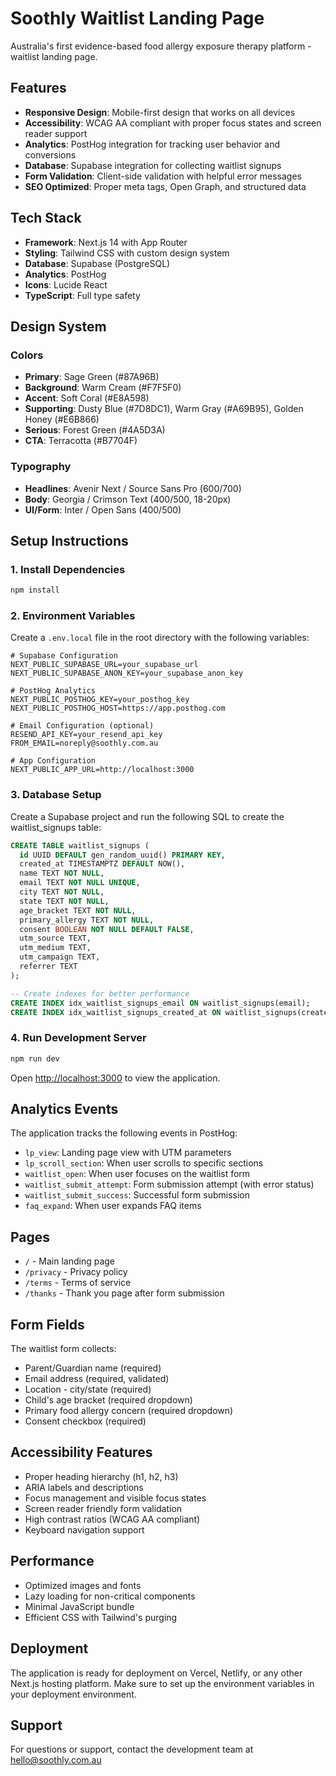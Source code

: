 # Soothly Waitlist Landing Page

Australia's first evidence-based food allergy exposure therapy platform - waitlist landing page.

## Features

- **Responsive Design**: Mobile-first design that works on all devices
- **Accessibility**: WCAG AA compliant with proper focus states and screen reader support
- **Analytics**: PostHog integration for tracking user behavior and conversions
- **Database**: Supabase integration for collecting waitlist signups
- **Form Validation**: Client-side validation with helpful error messages
- **SEO Optimized**: Proper meta tags, Open Graph, and structured data

## Tech Stack

- **Framework**: Next.js 14 with App Router
- **Styling**: Tailwind CSS with custom design system
- **Database**: Supabase (PostgreSQL)
- **Analytics**: PostHog
- **Icons**: Lucide React
- **TypeScript**: Full type safety

## Design System

### Colors

- **Primary**: Sage Green (#87A96B)
- **Background**: Warm Cream (#F7F5F0)
- **Accent**: Soft Coral (#E8A598)
- **Supporting**: Dusty Blue (#7D8DC1), Warm Gray (#A69B95), Golden Honey (#E6B866)
- **Serious**: Forest Green (#4A5D3A)
- **CTA**: Terracotta (#B7704F)

### Typography

- **Headlines**: Avenir Next / Source Sans Pro (600/700)
- **Body**: Georgia / Crimson Text (400/500, 18-20px)
- **UI/Form**: Inter / Open Sans (400/500)

## Setup Instructions

### 1. Install Dependencies

```bash
npm install
```

### 2. Environment Variables

Create a `.env.local` file in the root directory with the following variables:

```env
# Supabase Configuration
NEXT_PUBLIC_SUPABASE_URL=your_supabase_url
NEXT_PUBLIC_SUPABASE_ANON_KEY=your_supabase_anon_key

# PostHog Analytics
NEXT_PUBLIC_POSTHOG_KEY=your_posthog_key
NEXT_PUBLIC_POSTHOG_HOST=https://app.posthog.com

# Email Configuration (optional)
RESEND_API_KEY=your_resend_api_key
FROM_EMAIL=noreply@soothly.com.au

# App Configuration
NEXT_PUBLIC_APP_URL=http://localhost:3000
```

### 3. Database Setup

Create a Supabase project and run the following SQL to create the waitlist_signups table:

```sql
CREATE TABLE waitlist_signups (
  id UUID DEFAULT gen_random_uuid() PRIMARY KEY,
  created_at TIMESTAMPTZ DEFAULT NOW(),
  name TEXT NOT NULL,
  email TEXT NOT NULL UNIQUE,
  city TEXT NOT NULL,
  state TEXT NOT NULL,
  age_bracket TEXT NOT NULL,
  primary_allergy TEXT NOT NULL,
  consent BOOLEAN NOT NULL DEFAULT FALSE,
  utm_source TEXT,
  utm_medium TEXT,
  utm_campaign TEXT,
  referrer TEXT
);

-- Create indexes for better performance
CREATE INDEX idx_waitlist_signups_email ON waitlist_signups(email);
CREATE INDEX idx_waitlist_signups_created_at ON waitlist_signups(created_at);
```

### 4. Run Development Server

```bash
npm run dev
```

Open [http://localhost:3000](http://localhost:3000) to view the application.

## Analytics Events

The application tracks the following events in PostHog:

- `lp_view`: Landing page view with UTM parameters
- `lp_scroll_section`: When user scrolls to specific sections
- `waitlist_open`: When user focuses on the waitlist form
- `waitlist_submit_attempt`: Form submission attempt (with error status)
- `waitlist_submit_success`: Successful form submission
- `faq_expand`: When user expands FAQ items

## Pages

- `/` - Main landing page
- `/privacy` - Privacy policy
- `/terms` - Terms of service
- `/thanks` - Thank you page after form submission

## Form Fields

The waitlist form collects:

- Parent/Guardian name (required)
- Email address (required, validated)
- Location - city/state (required)
- Child's age bracket (required dropdown)
- Primary food allergy concern (required dropdown)
- Consent checkbox (required)

## Accessibility Features

- Proper heading hierarchy (h1, h2, h3)
- ARIA labels and descriptions
- Focus management and visible focus states
- Screen reader friendly form validation
- High contrast ratios (WCAG AA compliant)
- Keyboard navigation support

## Performance

- Optimized images and fonts
- Lazy loading for non-critical components
- Minimal JavaScript bundle
- Efficient CSS with Tailwind's purging

## Deployment

The application is ready for deployment on Vercel, Netlify, or any other Next.js hosting platform. Make sure to set up the environment variables in your deployment environment.

## Support

For questions or support, contact the development team at hello@soothly.com.au
